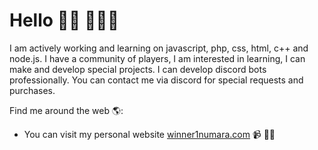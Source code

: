 # Hello 👋🏾 👩🏾‍💻

I am actively working and learning on javascript, php, css, html, c++ and node.js. I have a community of players, I am interested in learning, I can make and develop special projects. I can develop discord bots professionally. You can contact me via discord for special requests and purchases. 

Find me around the web 🌎:
- You can visit my personal website <a href="https://www.winner1numara.com">winner1numara.com</a> 📹 ✍🏾
